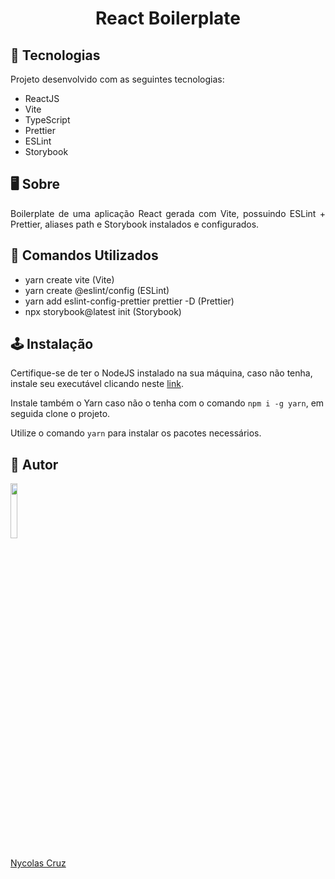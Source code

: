 <h1 align="center">React Boilerplate</h1>

## 🚀 Tecnologias

<p>Projeto desenvolvido com as seguintes tecnologias:</p>

- ReactJS
- Vite
- TypeScript
- Prettier
- ESLint
- Storybook

## 🖥️ Sobre

<p align="justify">Boilerplate de uma aplicação React gerada com Vite, possuindo ESLint + Prettier, aliases path e Storybook instalados e configurados.</p>

## 🔧 Comandos Utilizados

- yarn create vite (Vite)
- yarn create @eslint/config (ESLint)
- yarn add eslint-config-prettier prettier -D (Prettier)
- npx storybook@latest init (Storybook)

## 🕹️ Instalação

Certifique-se de ter o NodeJS instalado na sua máquina, caso não tenha, instale seu executável clicando neste <a href="https://nodejs.org/pt-br/download/">link</a>.

Instale também o Yarn caso não o tenha com o comando ````npm i -g yarn````, em seguida clone o projeto.

Utilize o comando ````yarn```` para instalar os pacotes necessários.

## 🐧 Autor

<a href="https://github.com/NycolasCruz">
    <img src="https://github.com/NycolasCruz.png"  width="15%">
    <p>Nycolas Cruz</p>
</a>
